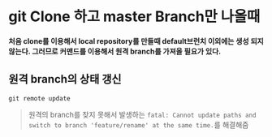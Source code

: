 # git Clone 하고 master Branch만 나올때

#### 처음 clone를 이용해서 local repository를 만들때 default브런치 이외에는 생성 되지 않는다. 그러므로 커맨드를 이용해서 원격 branch를 가져올 필요가 있다. 

## 원격 branch의 상태 갱신
	git remote update

> 원격의 branch를 찾지 못해서 발생하는 `fatal: Cannot update paths and switch to branch 'feature/rename' at the same time.`를 해결해줌


